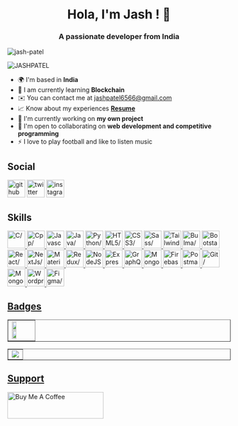 <h1 align="center">Hola, I'm Jash ! 👋</h1>
<h3 class="string" align="center">A passionate developer from India</h3>
<p align="left"> <img src="https://komarev.com/ghpvc/?username=JASH-PATEL-6566&label=Profile%20views&color=0e75b6&style=flat" alt="jash-patel" /> </p>
<img align="center" src="https://github-profile-trophy.vercel.app/?username=JASH-PATEL-6566&theme=oldie" alt="JASHPATEL" />

- 🌍 I'm based in <b>India</b>
- 📝 I am currently learning **Blockchain**
- ✉️ You can contact me at [jashpatel6566@gmail.com](mailto:jashpatel6566@gmail.com)
- 📈 Know about my experiences **[Resume](https://drive.google.com/file/d/1bNSbf_9x3KNyOM3gebtk3Y3SbaS7wEfM/view?usp=sharing)**
- 🚀 I'm currently working on **my own project**
- 🤝 I'm open to collaborating on <b>web development and competitive programming</b>
- ⚡ I love to play football and like to listen music

<!-- <h3 align="left">Connect with me:</h3>
<p align="left">
  <a href="https://twitter.com/Tobeaprogramme1" target="blank"><img align="center" src="https://raw.githubusercontent.com/rahuldkjain/github-profile-readme-generator/master/src/images/icons/Social/twitter.svg" alt="JASHPATEL" height="30" width="40" /></a>
  <a href="https://www.linkedin.com/in/jash-patel-57a7311ba/" target="blank"><img align="center" src="https://raw.githubusercontent.com/rahuldkjain/github-profile-readme-generator/master/src/images/icons/Social/linked-in-alt.svg" alt="JASHPATEL" height="30" width="40" /></a>
  <a href="https://www.instagram.com/j_a_s_h_6566/" target="blank"><img align="center" src="https://raw.githubusercontent.com/rahuldkjain/github-profile-readme-generator/master/src/images/icons/Social/instagram.svg" alt="JASHPATEL" height="30" width="40" /></a>
<a href="https://redux.js.org/" target="_blank" ><img src="https://raw.githubusercontent.com/danielcranney/readme-generator/main/public/icons/skills/redux-colored.svg" height="40" width="40" alt="Redux"/></a>
</p> -->

<p align="left">
<h2>Social</h2>

<a href="https://www.github.com/JASH-PATEL-6566" target="_blank" ><img src="https://www.profileme.dev/_next/image?url=https%3A%2F%2Fraw.githubusercontent.com%2Fdanielcranney%2Freadme-generator%2Fmain%2Fpublic%2Ficons%2Fsocials%2Fgithub-dark.svg&w=32&q=75" height="40" width="40" alt="github"/></a>
<a href="https://www.twitter.com/JASHPATEL1511" target="_blank" ><img src="https://www.profileme.dev/_next/image?url=https%3A%2F%2Fraw.githubusercontent.com%2Fdanielcranney%2Freadme-generator%2Fmain%2Fpublic%2Ficons%2Fsocials%2Ftwitter.svg&w=32&q=75" height="40" width="40" alt="twitter"/></a>
<a href="http://www.instagram.com/j_a_s_h_6566" target="_blank" ><img src="https://www.profileme.dev/_next/image?url=https%3A%2F%2Fraw.githubusercontent.com%2Fdanielcranney%2Freadme-generator%2Fmain%2Fpublic%2Ficons%2Fsocials%2Finstagram.svg&w=32&q=75" height="40" width="40" alt="instagram"/></a>
</p>

<p align="left">
<h2>Skills</h2>
<a href="https://docs.microsoft.com/en-us/cpp/?view=msvc-170" target="_blank" ><img src="https://res.cloudinary.com/dreamlist/image/upload/v1676609803/ease-prof/programming%20languages/c_s78hfk.svg" height="40" width="40" alt=C/>
<a href="https://docs.microsoft.com/en-us/cpp/?view=msvc-170" target="_blank" ><img src="https://res.cloudinary.com/dreamlist/image/upload/v1676609803/ease-prof/programming%20languages/c_bvvkhv.svg" height="40" width="40" alt=Cpp/>
<a href="https://developer.mozilla.org/en-US/docs/Web/JavaScript" target="_blank" ><img src="https://res.cloudinary.com/dreamlist/image/upload/v1676609805/ease-prof/programming%20languages/javascript_zl26n3.svg" height="40" width="40" alt=Javascript/>
<a href="https://www.oracle.com/java/" target="_blank" ><img src="/_next/image?url=https%3A%2F%2Fres.cloudinary.com%2Fdreamlist%2Fimage%2Fupload%2Fv1676618128%2Fease-prof%2Fprogramming%2520languages%2Fjava_wgplvs.png&w=96&q=75" height="40" width="40" alt=Java/>
<a href="https://www.python.org/" target="_blank" ><img src="https://res.cloudinary.com/dreamlist/image/upload/v1676609806/ease-prof/programming%20languages/python_e8bquv.svg" height="40" width="40" alt=Python/>
<a href="https://developer.mozilla.org/en-US/docs/Glossary/HTML5" target="_blank" ><img src="https://res.cloudinary.com/dreamlist/image/upload/v1676609810/ease-prof/others/html_lk2f50.svg" height="40" width="40" alt=HTML5/>
<a href="https://www.w3.org/TR/CSS/#css" target="_blank" ><img src="https://res.cloudinary.com/dreamlist/image/upload/v1676609810/ease-prof/others/css_ebnigo.svg" height="40" width="40" alt=CSS3/>
<a href="https://sass-lang.com/" target="_blank" ><img src="/_next/image?url=https%3A%2F%2Fres.cloudinary.com%2Fdreamlist%2Fimage%2Fupload%2Fv1676618619%2Fease-prof%2Fothers%2Fsass_htotpj.png&w=96&q=75" height="40" width="40" alt=Sass/>
<a href="https://tailwindcss.com/" target="_blank" ><img src="/_next/image?url=https%3A%2F%2Fres.cloudinary.com%2Fdreamlist%2Fimage%2Fupload%2Fv1676618656%2Fease-prof%2Fothers%2Ftailwind-css_ougrjy.png&w=96&q=75" height="40" width="40" alt=TailwindCSS/>
<a href="https://bulma.io/" target="_blank" ><img src="https://res.cloudinary.com/dreamlist/image/upload/v1676618782/ease-prof/others/Bulma_Icon_uxoi4s.svg" height="40" width="40" alt=Bulma/>
<a href="https://getbootstrap.com/" target="_blank" ><img src="https://res.cloudinary.com/dreamlist/image/upload/v1676609812/ease-prof/frameworks/boostrap_tlv0am.svg" height="40" width="40" alt=Bootstarp/>
<a href="https://reactjs.org/" target="_blank" ><img src="https://res.cloudinary.com/dreamlist/image/upload/v1676609814/ease-prof/frameworks/react_cbllza.svg" height="40" width="40" alt=React/>
<a href="https://nextjs.org/docs" target="_blank" ><img src="/_next/image?url=https%3A%2F%2Fres.cloudinary.com%2Fdreamlist%2Fimage%2Fupload%2Fv1676619139%2Fease-prof%2Fframeworks%2FRlogical-Blog-Images-thumbnail_dwvsfn.png&w=96&q=75" height="40" width="40" alt=NextJs/>
<a href="https://mui.com/" target="_blank" ><img src="/_next/image?url=https%3A%2F%2Fres.cloudinary.com%2Fdreamlist%2Fimage%2Fupload%2Fv1676619464%2Fease-prof%2Fframeworks%2Fpngwing.com_drv9v2.png&w=96&q=75" height="40" width="40" alt=Material UI/>
<a href="https://redux.js.org/" target="_blank" ><img src="https://res.cloudinary.com/dreamlist/image/upload/v1676609814/ease-prof/frameworks/redux_b2m6cp.svg" height="40" width="40" alt=Redux/>
<a href="https://nodejs.org/en/" target="_blank" ><img src="/_next/image?url=https%3A%2F%2Fres.cloudinary.com%2Fdreamlist%2Fimage%2Fupload%2Fv1676620637%2Fease-prof%2Fframeworks%2Fnode-js_df7mei.png&w=96&q=75" height="40" width="40" alt=NodeJS/>
<a href="https://expressjs.com/" target="_blank" ><img src="/_next/image?url=https%3A%2F%2Fres.cloudinary.com%2Fdreamlist%2Fimage%2Fupload%2Fv1676620620%2Fease-prof%2Fframeworks%2Ficons8-express-js-480_lto1gb.png&w=96&q=75" height="40" width="40" alt=Express/>
<a href="https://graphql.org/" target="_blank" ><img src="/_next/image?url=https%3A%2F%2Fres.cloudinary.com%2Fdreamlist%2Fimage%2Fupload%2Fv1676619951%2Fease-prof%2Fdatabases%2Fgraphql_pwrmyk.png&w=96&q=75" height="40" width="40" alt=GraphQL/>
<a href="https://www.mongodb.com/" target="_blank" ><img src="/_next/image?url=https%3A%2F%2Fres.cloudinary.com%2Fdreamlist%2Fimage%2Fupload%2Fv1676619690%2Fease-prof%2Fdatabases%2Fmongodb_slx9rv.png&w=96&q=75" height="40" width="40" alt=MongoDB/>
<a href="https://firebase.google.com/" target="_blank" ><img src="/_next/image?url=https%3A%2F%2Fres.cloudinary.com%2Fdreamlist%2Fimage%2Fupload%2Fv1676620746%2Fease-prof%2Fframeworks%2Ffirebase_q5zniy.png&w=96&q=75" height="40" width="40" alt=Firebase/>
<a href="https://www.postman.com/" target="_blank" ><img src="https://res.cloudinary.com/dreamlist/image/upload/v1676726456/ease-prof/others/postman_ks3gcy.svg" height="40" width="40" alt=Postman/>
<a href="https://git-scm.com/" target="_blank" ><img src="https://res.cloudinary.com/dreamlist/image/upload/v1676726456/ease-prof/others/git_xzurom.svg" height="40" width="40" alt=Git/>
<a href="https://mongoosejs.com/" target="_blank" ><img src="/_next/image?url=https%3A%2F%2Fres.cloudinary.com%2Fdreamlist%2Fimage%2Fupload%2Fv1676726456%2Fease-prof%2Fothers%2Fmongoose_mysht2.png&w=96&q=75" height="40" width="40" alt=Mongoose/>
<a href="https://wordpress.org/documentation/" target="_blank" ><img src="/_next/image?url=https%3A%2F%2Fres.cloudinary.com%2Fdreamlist%2Fimage%2Fupload%2Fv1676726457%2Fease-prof%2Fothers%2Fwordpress_z8coui.png&w=96&q=75" height="40" width="40" alt=Wordpress/>
<a href="https://www.figma.com/" target="_blank" ><img src="/_next/image?url=https%3A%2F%2Fres.cloudinary.com%2Fdreamlist%2Fimage%2Fupload%2Fv1676621363%2Fease-prof%2Ftools%2Ffigma_dvtlsf.png&w=96&q=75" height="40" width="40" alt=Figma/>
</p>



<h2>Badges</h2>
<table align="center" border="none"> <td>
<img width="48%" src="https://github-readme-stats.vercel.app/api?username=JASH-PATEL-6566&show_icons=true&theme=dark" />
<img width="48%" src="https://github-readme-streak-stats.herokuapp.com/?user=JASH-PATEL-6566&theme=dark" />
</td> </table>
<table border="none" align="center"> <td>
<img src="https://github-readme-stats.vercel.app/api/top-langs/?username=JASH-PATEL-6566&layout=compact&theme=dark" />
</td> </table>

<h2>Support</h2>

<a href="https://www.buymeacoffee.com/jashpatel6566" target="_blank"><img src="https://cdn.buymeacoffee.com/buttons/v2/default-yellow.png" alt="Buy Me A Coffee" style="height: 60px !important;width: 217px !important;" ></a>
